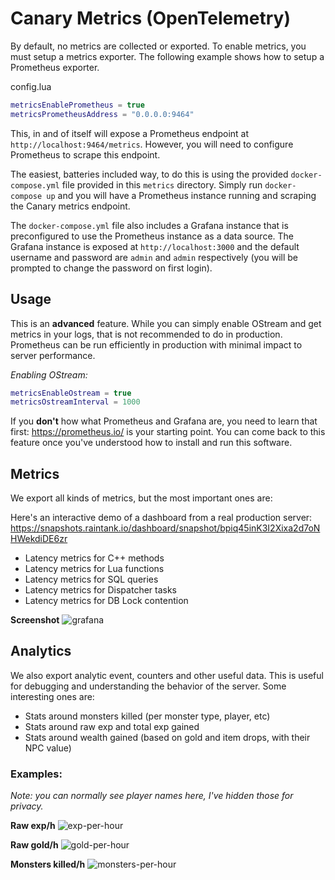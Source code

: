 # Canary Metrics (OpenTelemetry)

By default, no metrics are collected or exported. To enable metrics, you must setup a metrics exporter. The following example shows how to setup a Prometheus exporter.

config.lua

```lua
metricsEnablePrometheus = true
metricsPrometheusAddress = "0.0.0.0:9464"
```

This, in and of itself will expose a Prometheus endpoint at `http://localhost:9464/metrics`. However, you will need to configure Prometheus to scrape this endpoint.

The easiest, batteries included way, to do this is using the provided `docker-compose.yml` file provided in this `metrics` directory. Simply run `docker-compose up` and you will have a Prometheus instance running and scraping the Canary metrics endpoint.

The `docker-compose.yml` file also includes a Grafana instance that is preconfigured to use the Prometheus instance as a data source. The Grafana instance is exposed at `http://localhost:3000` and the default username and password are `admin` and `admin` respectively (you will be prompted to change the password on first login).

## Usage

This is an **advanced** feature. While you can simply enable OStream and get metrics in your logs, that is not recommended to do in production. Prometheus can be run efficiently in production with minimal impact to server performance.

_Enabling OStream:_

```config.lua
metricsEnableOstream = true
metricsOstreamInterval = 1000
```

If you **don't** how what Prometheus and Grafana are, you need to learn that first: https://prometheus.io/ is your starting point. You can come back to this feature once you've understood how to install and run this software.

## Metrics

We export all kinds of metrics, but the most important ones are:

Here's an interactive demo of a dashboard from a real production server: https://snapshots.raintank.io/dashboard/snapshot/bpiq45inK3I2Xixa2d7oNHWekdiDE6zr

- Latency metrics for C++ methods
- Latency metrics for Lua functions
- Latency metrics for SQL queries
- Latency metrics for Dispatcher tasks
- Latency metrics for DB Lock contention

**Screenshot**
![grafana](https://github.com/opentibiabr/canary/assets/223760/b307c335-9af9-4c1a-bf7e-5c3dc86a016d)

## Analytics

We also export analytic event, counters and other useful data. This is useful for debugging and understanding the behavior of the server. Some interesting ones are:

- Stats around monsters killed (per monster type, player, etc)
- Stats around raw exp and total exp gained
- Stats around wealth gained (based on gold and item drops, with their NPC value)

### Examples:

_Note: you can normally see player names here, I've hidden those for privacy._

**Raw exp/h**
![exp-per-hour](https://github.com/opentibiabr/canary/assets/223760/3a873aca-f2e4-4d19-8e61-ed20c176a30f)

**Raw gold/h**
![gold-per-hour](https://github.com/opentibiabr/canary/assets/223760/1c0d1e99-c4b9-4d9a-aced-75ac376b4673)

**Monsters killed/h**
![monsters-per-hour](https://github.com/opentibiabr/canary/assets/223760/4d8c9e19-d579-4405-a018-fc69c79a11c2)